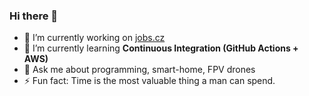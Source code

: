 ### Hi there 👋

- 🔭 I’m currently working on [jobs.cz](https://www.jobs.cz/)
- 🌱 I’m currently learning **Continuous Integration (GitHub Actions + AWS)**
- 💬 Ask me about programming, smart-home, FPV drones
- ⚡ Fun fact: Time is the most valuable thing a man can spend.

